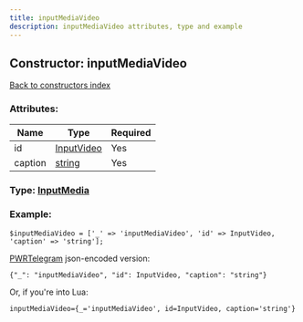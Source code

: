 ```yaml
---
title: inputMediaVideo
description: inputMediaVideo attributes, type and example
---
```

## Constructor: inputMediaVideo  
[Back to constructors index](index.md)



### Attributes:

| Name     |    Type       | Required |
|----------|---------------|----------|
|id|[InputVideo](../types/InputVideo.md) | Yes|
|caption|[string](../types/string.md) | Yes|



### Type: [InputMedia](../types/InputMedia.md)


### Example:

```
$inputMediaVideo = ['_' => 'inputMediaVideo', 'id' => InputVideo, 'caption' => 'string'];
```  

[PWRTelegram](https://pwrtelegram.xyz) json-encoded version:

```
{"_": "inputMediaVideo", "id": InputVideo, "caption": "string"}
```


Or, if you're into Lua:  


```
inputMediaVideo={_='inputMediaVideo', id=InputVideo, caption='string'}

```



